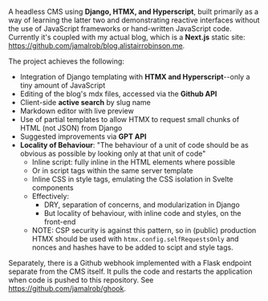 A headless CMS using **Django, HTMX, and Hyperscript**, built primarily as a way of learning the latter two and demonstrating reactive interfaces without the use of JavaScript frameworks or hand-written JavaScript code. Currently it's coupled with my actual blog, which is a **Next.js** static site: https://github.com/jamalrob/blog.alistairrobinson.me.

The project achieves the following:
- Integration of Django templating with **HTMX and Hyperscript**--only a tiny amount of JavaScript
- Editing of the blog's mdx files, accessed via the **Github API**
- Client-side **active search** by slug name
- Markdown editor with live preview
- Use of partial templates to allow HTMX to request small chunks of HTML (not JSON) from Django
- Suggested improvements via **GPT API**
- **Locality of Behaviour**: "The behaviour of a unit of code should be as obvious as possible by looking only at that unit of code"
    - Inline script: fully inline in the HTML elements where possible
    - Or in script tags within the same server template
    - Inline CSS in style tags, emulating the CSS isolation in Svelte components
    - Effectively:
        - DRY, separation of concerns, and modularization in Django
        - But locality of behaviour, with inline code and styles, on the front-end
    - NOTE: CSP security is against this pattern, so in (public) production HTMX should be used with `htmx.config.selfRequestsOnly` and nonces and hashes have to be added to scipt and style tags.

Separately, there is a Github webhook implemented with a Flask endpoint separate from the CMS itself. It pulls the code and restarts the application when code is pushed to this repository. See https://github.com/jamalrob/ghook.